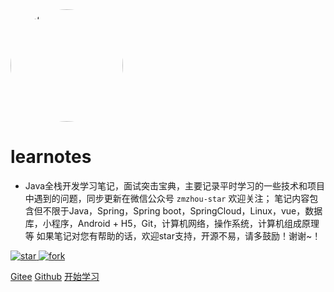 <img width="180px" height="180px" style="border-radius: 50%" border="0" src="./docs/favicon.ico" alt="icon">

# learnotes

- Java全栈开发学习笔记，面试突击宝典，主要记录平时学习的一些技术和项目中遇到的问题，同步更新在微信公众号 `zmzhou-star` 欢迎关注；
  笔记内容包含但不限于Java，Spring，Spring boot，SpringCloud，Linux，vue，数据库，小程序，Android + H5，Git，计算机网络，操作系统，计算机组成原理等
  如果笔记对您有帮助的话，欢迎star支持，开源不易，请多鼓励！谢谢~！

<a href="https://gitee.com/zmzhou-star/learnotes/stargazers">
    <img src="https://gitee.com/zmzhou-star/learnotes/badge/star.svg?theme=dark" alt="star">
</a>
<a href="https://gitee.com/zmzhou-star/learnotes/members">
    <img src="https://gitee.com/zmzhou-star/learnotes/badge/fork.svg?theme=dark" alt="fork">
</a>

[Gitee](<https://gitee.com/zmzhou-star/learnotes>)
[Github](<https://github.com/zmzhou-star/learnotes>)
[开始学习](README.md)

